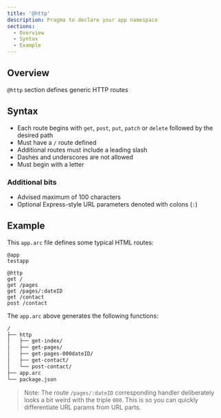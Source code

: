 ```yaml
---
title: '@http'
description: Pragma to declare your app namespace
sections:
  - Overview
  - Syntax
  - Example
---
```


## Overview

`@http` section defines generic HTTP routes

## Syntax

- Each route begins with `get`, `post`, `put`, `patch` or `delete` followed by the desired path
- Must have a `/` route defined
- Additional routes must include a leading slash
- Dashes and underscores are not allowed
- Must begin with a letter

### Additional bits

- Advised maximum of 100 characters
- Optional Express-style URL parameters denoted with colons (`:`)

## Example

This `app.arc` file defines some typical HTML routes:

```arc
@app
testapp

@http
get /
get /pages
get /pages/:dateID
get /contact
post /contact
```

The `app.arc` above generates the following functions:

```bash
/
├── http
│   ├── get-index/
│   ├── get-pages/
│   ├── get-pages-000dateID/
│   ├── get-contact/
│   └── post-contact/
├── app.arc
└── package.json
```

> Note: The route `/pages/:dateID` corresponding handler deliberately looks a bit weird with the triple `000`. This is so you can quickly differentiate URL params from URL parts.
